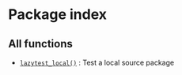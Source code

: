 # Package index

## All functions

- [`lazytest_local()`](https://lazytest.cynkra.com/reference/lazytest_local.md)
  : Test a local source package
